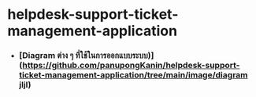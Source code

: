# helpdesk-support-ticket-management-application

- ### [Diagram ต่าง ๆ ที่ใช้ในการออกแบบระบบ)](https://github.com/panupongKanin/helpdesk-support-ticket-management-application/tree/main/image/diagram jljl)

